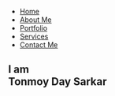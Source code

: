 <!DOCTYPE html>
<html lang="en">
<head>
        <meta charset="UTF-8">
        <meta name="viewpoint" content="width=device-width, initial-scale=1.0">
        <title>My Portfolio</title>
        <link rel="stylesheet" href="style.css">
</head>
<body>
        <nav class="navbar">
            <ul>
                <li><a href="#">Home</a></li>
                <li><a href="#">About Me</a></li>
                <li><a href="#">Portfolio</a></li>
                <li><a href="#">Services</a></li>
                <li><a href="contact.html">Contact Me</a></li>
            </ul>
        </nav> 
        <section id="home">
            <div class="main">
                <h1 class="headings"> I am <br> Tonmoy Day Sarkar </h1>
            </div>
        </section>
</body>
</html>
